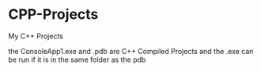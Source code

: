 # CPP-Projects
My C++ Projects

the ConsoleApp1.exe and .pdb are C++ Compiled Projects and the .exe can be run if it is in the same folder as the pdb
